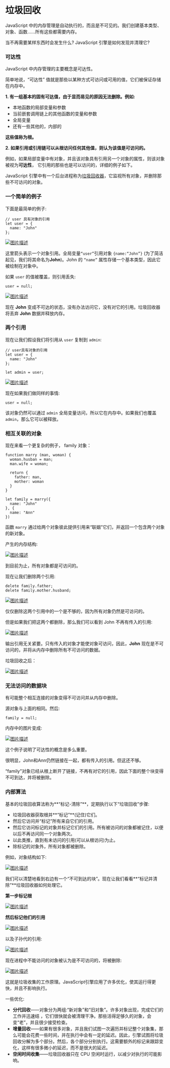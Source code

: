 # 垃圾回收

JavaScript 中的内存管理是自动执行的，而且是不可见的。我们创建基本类型、对象、函数……所有这些都需要内存。

当不再需要某样东西时会发生什么? JavaScript 引擎是如何发现并清理它?

### 可达性

JavaScript 中内存管理的主要概念是可达性。

简单地说，“可达性” 值就是那些以某种方式可访问或可用的值，它们被保证存储在内存中。

**1. 有一组基本的固有可达值，由于显而易见的原因无法删除。例如:**

* 本地函数的局部变量和参数
* 当前嵌套调用链上的其他函数的变量和参数
* 全局变量
* 还有一些其他的，内部的

**这些值称为根。**

**2. 如果引用或引用链可以从根访问任何其他值，则认为该值是可访问的。**

例如，如果局部变量中有对象，并且该对象具有引用另一个对象的属性，则该对象被视为**可达性**， 它引用的那些也是可以访问的，详细的例子如下。

JavaScript 引擎中有一个后台进程称为[垃圾回收器](https://en.wikipedia.org/wiki/Garbage_collection_%28computer_science%29)，它监视所有对象，并删除那些不可访问的对象。

### 一个简单的例子

下面是最简单的例子:

```text
// user 具有对象的引用
let user = {
  name: "John"
};
```

[![&#x56FE;&#x7247;&#x63CF;&#x8FF0;](https://camo.githubusercontent.com/4414dba02ec78d721b728469d967f97923388744/68747470733a2f2f757365722d676f6c642d63646e2e786974752e696f2f323031392f332f33312f313639643230346464666539666261373f773d31323026683d31333326663d706e6726733d34373637)](https://camo.githubusercontent.com/4414dba02ec78d721b728469d967f97923388744/68747470733a2f2f757365722d676f6c642d63646e2e786974752e696f2f323031392f332f33312f313639643230346464666539666261373f773d31323026683d31333326663d706e6726733d34373637)

这里箭头表示一个对象引用。全局变量`“user”`引用对象 `{name:“John”}` \(为了简洁起见，我们将其命名为**John**\)。John 的 `“name”` 属性存储一个基本类型，因此它被绘制在对象中。

如果 `user` 的值被覆盖，则引用丢失:

```text
user = null;
```

[![&#x56FE;&#x7247;&#x63CF;&#x8FF0;](https://camo.githubusercontent.com/7242df6de7fee9cc19b6b4f4c01103246e22d61b/68747470733a2f2f757365722d676f6c642d63646e2e786974752e696f2f323031392f332f33312f313639643230346465313733636263313f773d31393426683d31353326663d706e6726733d36303832)](https://camo.githubusercontent.com/7242df6de7fee9cc19b6b4f4c01103246e22d61b/68747470733a2f2f757365722d676f6c642d63646e2e786974752e696f2f323031392f332f33312f313639643230346465313733636263313f773d31393426683d31353326663d706e6726733d36303832)

现在 **John** 变成不可达的状态，没有办法访问它，没有对它的引用。垃圾回收器将丢弃 **John** 数据并释放内存。

### 两个引用

现在让我们假设我们将引用从 `user` 复制到 `admin`:

```text
// user具有对象的引用
let user = {
  name: "John"
};

let admin = user;
```

[![&#x56FE;&#x7247;&#x63CF;&#x8FF0;](https://camo.githubusercontent.com/292b17abed773b6601362838a0b105777d48ac30/68747470733a2f2f757365722d676f6c642d63646e2e786974752e696f2f323031392f332f33312f313639643230346463666561373433313f773d31323226683d31323726663d706e6726733d35343339)](https://camo.githubusercontent.com/292b17abed773b6601362838a0b105777d48ac30/68747470733a2f2f757365722d676f6c642d63646e2e786974752e696f2f323031392f332f33312f313639643230346463666561373433313f773d31323226683d31323726663d706e6726733d35343339)

现在如果我们做同样的事情:

```text
user = null;
```

该对象仍然可以通过 `admin` 全局变量访问，所以它在内存中。如果我们也覆盖`admin`，那么它可以被释放。

### 相互关联的对象

现在来看一个更复杂的例子， family 对象：

```text
function marry (man, woman) {
  woman.husban = man;
  man.wife = woman;

  return {
    father: man,
    mother: woman
  }
}

let family = marry({
  name: "John"
}, {
  name: "Ann"
})
```

函数 `marry` 通过给两个对象彼此提供引用来“联姻”它们，并返回一个包含两个对象的新对象。

产生的内存结构:

[![&#x56FE;&#x7247;&#x63CF;&#x8FF0;](https://camo.githubusercontent.com/b47d2e17298744737e1be9c776a79b3760088a50/68747470733a2f2f757365722d676f6c642d63646e2e786974752e696f2f323031392f332f33312f313639643230346464363738623766343f773d33323926683d31383526663d706e6726733d3133353631)](https://camo.githubusercontent.com/b47d2e17298744737e1be9c776a79b3760088a50/68747470733a2f2f757365722d676f6c642d63646e2e786974752e696f2f323031392f332f33312f313639643230346464363738623766343f773d33323926683d31383526663d706e6726733d3133353631)

到目前为止，所有对象都是可访问的。

现在让我们删除两个引用:

```text
delete family.father;
delete family.mother.husband;
```

[![&#x56FE;&#x7247;&#x63CF;&#x8FF0;](https://camo.githubusercontent.com/b1560f52fb91f6b2abb40a84e244fd480a11d14a/68747470733a2f2f757365722d676f6c642d63646e2e786974752e696f2f323031392f332f33312f313639643230346562353063363266313f773d33323926683d31383826663d706e6726733d3135313338)](https://camo.githubusercontent.com/b1560f52fb91f6b2abb40a84e244fd480a11d14a/68747470733a2f2f757365722d676f6c642d63646e2e786974752e696f2f323031392f332f33312f313639643230346562353063363266313f773d33323926683d31383826663d706e6726733d3135313338)

仅仅删除这两个引用中的一个是不够的，因为所有对象仍然是可访问的。

但是如果我们把这两个都删除，那么我们可以看到 John 不再有传入的引用:

[![&#x56FE;&#x7247;&#x63CF;&#x8FF0;](https://camo.githubusercontent.com/73b3e6849356e6d024ba49a7c8895b7236e1068b/68747470733a2f2f757365722d676f6c642d63646e2e786974752e696f2f323031392f332f33312f313639643230346562653234396365333f773d33393026683d32303526663d706e6726733d3131353034)](https://camo.githubusercontent.com/73b3e6849356e6d024ba49a7c8895b7236e1068b/68747470733a2f2f757365722d676f6c642d63646e2e786974752e696f2f323031392f332f33312f313639643230346562653234396365333f773d33393026683d32303526663d706e6726733d3131353034)

输出引用无关紧要。只有传入的对象才能使对象可访问，因此，**John** 现在是不可访问的，并将从内存中删除所有不可访问的数据。

垃圾回收之后：

[![&#x56FE;&#x7247;&#x63CF;&#x8FF0;](https://camo.githubusercontent.com/41fb1af5ce9381a75b6027677bdeebc12ff31298/68747470733a2f2f757365722d676f6c642d63646e2e786974752e696f2f323031392f332f33312f313639643230346562623235326231613f773d31323026683d32303026663d706e6726733d37333935)](https://camo.githubusercontent.com/41fb1af5ce9381a75b6027677bdeebc12ff31298/68747470733a2f2f757365722d676f6c642d63646e2e786974752e696f2f323031392f332f33312f313639643230346562623235326231613f773d31323026683d32303026663d706e6726733d37333935)

### 无法访问的数据块

有可能整个相互连接的对象变得不可访问并从内存中删除。

源对象与上面的相同。然后:

```text
family = null;
```

内存中的图片变成:

[![&#x56FE;&#x7247;&#x63CF;&#x8FF0;](https://camo.githubusercontent.com/5f9c713183931c42c2367d25337c6f82ef2f11b8/68747470733a2f2f757365722d676f6c642d63646e2e786974752e696f2f323031392f332f33312f313639643230346561343736373965383f773d34303526683d32333926663d706e6726733d3134323834)](https://camo.githubusercontent.com/5f9c713183931c42c2367d25337c6f82ef2f11b8/68747470733a2f2f757365722d676f6c642d63646e2e786974752e696f2f323031392f332f33312f313639643230346561343736373965383f773d34303526683d32333926663d706e6726733d3134323834)

这个例子说明了可达性的概念是多么重要。

很明显，John和Ann仍然链接在一起，都有传入的引用。但这还不够。

“family”对象已经从根上断开了链接，不再有对它的引用，因此下面的整个块变得不可到达，并将被删除。

### 内部算法

基本的垃圾回收算法称为\*\*“标记-清除”\*\*，定期执行以下“垃圾回收”步骤:

* 垃圾回收器获取根并\*\*“标记”\*\*\(记住\)它们。
* 然后它访问并“标记”所有来自它们的引用。
* 然后它访问标记的对象并标记它们的引用。所有被访问的对象都被记住，以便以后不再访问同一个对象两次。
* 以此类推，直到有未访问的引用\(可以从根访问\)为止。
* 除标记的对象外，所有对象都被删除。

例如，对象结构如下:

[![&#x56FE;&#x7247;&#x63CF;&#x8FF0;](https://camo.githubusercontent.com/5972e8bb28fea046e303cabd0b64989cd83b735e/68747470733a2f2f757365722d676f6c642d63646e2e786974752e696f2f323031392f332f33312f313639643230346636646366613638383f773d33373326683d31383926663d706e6726733d39373331)](https://camo.githubusercontent.com/5972e8bb28fea046e303cabd0b64989cd83b735e/68747470733a2f2f757365722d676f6c642d63646e2e786974752e696f2f323031392f332f33312f313639643230346636646366613638383f773d33373326683d31383926663d706e6726733d39373331)

我们可以清楚地看到右边有一个“不可到达的块”。现在让我们看看\*\*“标记并清除”\*\*垃圾回收器如何处理它。

**第一步标记根**

[![&#x56FE;&#x7247;&#x63CF;&#x8FF0;](https://camo.githubusercontent.com/2377cce1dc531274d3cad16b7431a192369d16af/68747470733a2f2f757365722d676f6c642d63646e2e786974752e696f2f323031392f332f33312f313639643230346635643663303866313f773d33373326683d31383926663d706e6726733d3130333436)](https://camo.githubusercontent.com/2377cce1dc531274d3cad16b7431a192369d16af/68747470733a2f2f757365722d676f6c642d63646e2e786974752e696f2f323031392f332f33312f313639643230346635643663303866313f773d33373326683d31383926663d706e6726733d3130333436)

**然后标记他们的引用**

[![&#x56FE;&#x7247;&#x63CF;&#x8FF0;](https://camo.githubusercontent.com/8227b213b7061b0c5bad5437ecfa4c47a4a2317b/68747470733a2f2f757365722d676f6c642d63646e2e786974752e696f2f323031392f332f33312f313639643230353032396136363163353f773d33373326683d31383926663d706e6726733d3130383432)](https://camo.githubusercontent.com/8227b213b7061b0c5bad5437ecfa4c47a4a2317b/68747470733a2f2f757365722d676f6c642d63646e2e786974752e696f2f323031392f332f33312f313639643230353032396136363163353f773d33373326683d31383926663d706e6726733d3130383432)

以及子孙代的引用:

[![&#x56FE;&#x7247;&#x63CF;&#x8FF0;](https://camo.githubusercontent.com/7f314d2855804b5a4930c215993ecc19ea5a5910/68747470733a2f2f757365722d676f6c642d63646e2e786974752e696f2f323031392f332f33312f313639643230346664373961613838303f773d33373326683d31383926663d706e6726733d3131313535)](https://camo.githubusercontent.com/7f314d2855804b5a4930c215993ecc19ea5a5910/68747470733a2f2f757365722d676f6c642d63646e2e786974752e696f2f323031392f332f33312f313639643230346664373961613838303f773d33373326683d31383926663d706e6726733d3131313535)

现在进程中不能访问的对象被认为是不可访问的，将被删除:

[![&#x56FE;&#x7247;&#x63CF;&#x8FF0;](https://camo.githubusercontent.com/51f6abe9d8575feed4a6dd456b23e512e05cfcaf/68747470733a2f2f757365722d676f6c642d63646e2e786974752e696f2f323031392f332f33312f313639643230353030623830666465613f773d33373926683d31393226663d706e6726733d3133393333)](https://camo.githubusercontent.com/51f6abe9d8575feed4a6dd456b23e512e05cfcaf/68747470733a2f2f757365722d676f6c642d63646e2e786974752e696f2f323031392f332f33312f313639643230353030623830666465613f773d33373926683d31393226663d706e6726733d3133393333)

这就是垃圾收集的工作原理。JavaScript引擎应用了许多优化，使其运行得更快，并且不影响执行。

一些优化:

* **分代回收**——对象分为两组:“新对象”和“旧对象”。许多对象出现，完成它们的工作并迅速结 ，它们很快就会被清理干净。那些活得足够久的对象，会变“老”，并且很少接受检查。
* **增量回收**——如果有很多对象，并且我们试图一次遍历并标记整个对象集，那么可能会花费一些时间，并在执行中会有一定的延迟。因此，引擎试图将垃圾回收分解为多个部分。然后，各个部分分别执行。这需要额外的标记来跟踪变化，这样有很多微小的延迟，而不是很大的延迟。
* **空闲时间收集**——垃圾回收器只在 CPU 空闲时运行，以减少对执行的可能影响。

